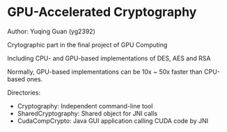 # GPU-Accelerated Cryptography

Author: Yuqing Guan (yg2392)

Crytographic part in the final project of GPU Computing

Including CPU- and GPU-based implementations of DES, AES and RSA

Normally, GPU-based implementations can be 10x ~ 50x faster than CPU-based ones.

Directories:

- Cryptography: Independent command-line tool
- SharedCryptography: Shared object for JNI calls
- CudaCompCrypto: Java GUI application calling CUDA code by JNI
